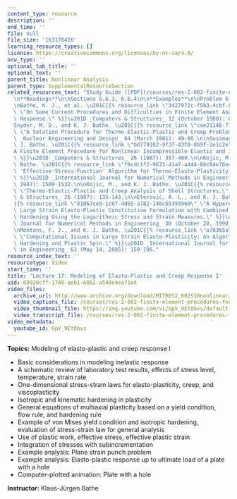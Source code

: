 ```yaml
---
content_type: resource
description: ''
end_time: ''
file: null
file_size: '163170416'
learning_resource_types: []
license: https://creativecommons.org/licenses/by-nc-sa/4.0/
ocw_type: ''
optional_tab_title: ''
optional_text: ''
parent_title: Nonlinear Analysis
parent_type: SupplementalResourceSection
related_resources_text: "Study Guide ([PDF](/courses/res-2-002-finite-element-procedures-for-solids-and-structures-spring-2010/resources/mitres2_002s10_lec17))\n\
  \n**Readings**\n\nSections 6.6.3, 6.6.4\n\n**Examples**\n\nProblem 6.26\n\n**References**\n\
  \nBathe, K. J., et al. \u201C{{% resource_link \"3427972c-f5b3-4cbf-86f8-d45f9f9f2493\"\
  \ \"On Some Current Procedures and Difficulties in Finite Element Analysis of Elastic-Plastic\
  \ Response.\" %}}\u201D _Computers & Structures_ 12 (October 1980): 607-624.\n\n\
  Snyder, M. D., and K. J. Bathe. \u201C{{% resource_link \"cae21146-7780-471a-b5a8-a8862e529e34\"\
  \ \"A Solution Procedure for Thermo-Elastic-Plastic and Creep Problems.\" %}}\u201D\
  \ _Nuclear Engineering and Design_ 64 (March 1981): 49-80.\n\nSussman, T., and K.\
  \ J. Bathe. \u201C{{% resource_link \"bd779102-9f37-43f0-8b9f-2e1c2e716024\" \"\
  A Finite Element Procedure for Nonlinear Incompressible Elastic and Inelastic Analysis.\"\
  \ %}}\u201D _Computers & Structures_ 26 (1987): 357-409.\n\nKojic, M., and K. J.\
  \ Bathe. \u201C{{% resource_link \"f9cdc1f2-9671-41a7-a444-8bc64e76e486\" \"The\
  \ 'Effective-Stress-Function' Algorithm for Thermo-Elasto-Plasticity and Creep.\"\
  \ %}}\u201D _International Journal for Numerical Methods in Engineering_ 24 (August\
  \ 1987): 1509-1532.\n\nKojic, M., and K. J. Bathe. \u201C{{% resource_link \"3dc82c99-979a-4c71-b502-aba74d8d8228\"\
  \ \"Thermo-Elastic-Plastic and Creep Analysis of Shell Structures.\" %}}\u201D _Computers\
  \ & Structures_ 26 (1987): 135-143.\n\nEterovic, A. L., and K. J. Bathe. \u201C\
  {{% resource_link \"81067ce9-1c07-4d65-a782-148cb5393969\" \"A Hyperelastic-Based\
  \ Large Strain Elasto-Plastic Constitutive Formulation with Combined Isotropic-Kinematic\
  \ Hardening Using the Logarithmic Stress and Strain Measures.\" %}}\u201D _International\
  \ Journal for Numerical Methods in Engineering_ 30 (October 20, 1990): 1099-1114.\n\
  \nMontans, F. J., and K. J. Bathe. \u201C{{% resource_link \"a78365a7-6439-4520-8d85-2d5da1138b10\"\
  \ \"Computational Issues in Large Strain Elasto-Plasticity: An Algorithm for Mixed\
  \ Hardening and Plastic Spin.\" %}}\u201D _International Journal for Numerical Methods\
  \ in Engineering_ 63 (May 14, 2005): 159-196."
resource_index_text: ''
resourcetype: Video
start_time: ''
title: 'Lecture 17: Modeling of Elasto-Plastic and Creep Response I'
uid: 60926cff-1748-aeb1-6862-a548e4ea71e4
video_files:
  archive_url: http://www.archive.org/download/MITRES2_002S10nonlinear/MITRES2_002S10nonlinear_lec17_300k.mp4
  video_captions_file: /courses/res-2-002-finite-element-procedures-for-solids-and-structures-spring-2010/27434e591a4054b69ef7e00be5564f56_GpV_9EtObvs.vtt
  video_thumbnail_file: https://img.youtube.com/vi/GpV_9EtObvs/default.jpg
  video_transcript_file: /courses/res-2-002-finite-element-procedures-for-solids-and-structures-spring-2010/9142afcfc2a6699ea491e0ba937b646b_GpV_9EtObvs.pdf
video_metadata:
  youtube_id: GpV_9EtObvs
---
```


**Topics:** Modeling of elasto-plastic and creep response I

*   Basic considerations in modeling inelastic response
*   A schematic review of laboratory test results, effects of stress level, temperature, strain rate
*   One-dimensional stress-strain laws for elasto-plasticity, creep, and viscoplasticity
*   Isotropic and kinematic hardening in plasticity
*   General equations of multiaxial plasticity based on a yield condition, flow rule, and hardening rule
*   Example of von Mises yield condition and isotropic hardening, evaluation of stress-strain law for general analysis
*   Use of plastic work, effective stress, effective plastic strain
*   Integration of stresses with subincrementation
*   Example analysis: Plane strain punch problem
*   Example analysis: Elasto-plastic response up to ultimate load of a plate with a hole
*   Computer-plotted animation: Plate with a hole

**Instructor:** Klaus-Jürgen Bathe

